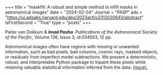 +++
title = "maskfill: A robust and simple method to infill masks in astronomical images"
date = "2024-02-04"
Journal = "PASP"
ads = "https://ui.adsabs.harvard.edu/abs/2023arXiv231203064V/abstract"
isFirstSecond = "True"
type = "posts"
+++

Pieter van Dokkum & ***Imad Pasha***. *Publications of the Astronomical Society of the Pacific*, Volume 136, Issue 3, id.034503, 12 pp.
<!--more-->
Astronomical images often have regions with missing or unwanted information, such as bad pixels,
bad columns, cosmic rays, masked objects, or residuals from imperfect model subtractions. We present a deterministic, robust, and interpretable Python package to inpaint these pixels while retaining valuable statistical information inferred from the data. [(more).](../../software/maskfill/)
